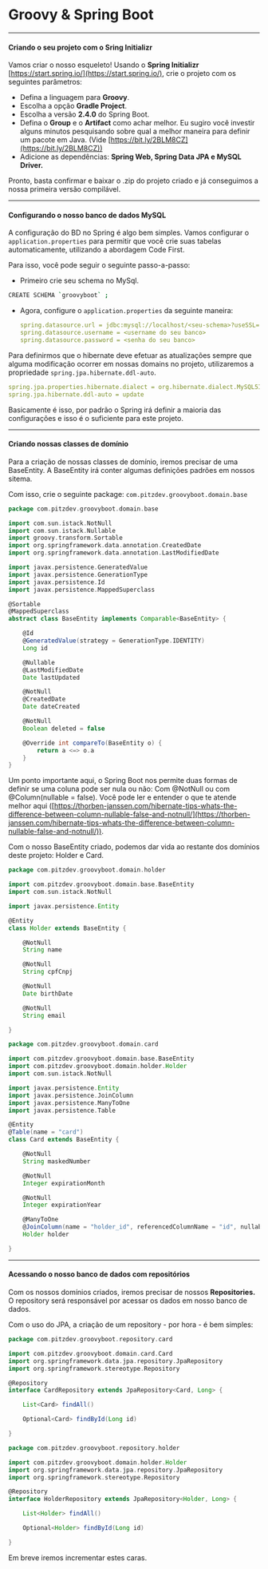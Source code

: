 # Groovy & Spring Boot

-----

#### Criando o seu projeto com o Sring Initializr

Vamos criar o nosso esqueleto! Usando o **Spring Initializr** [https://start.spring.io/](https://start.spring.io/), crie o projeto com os seguintes parâmetros:

- Defina a linguagem para **Groovy**.
- Escolha a opção **Gradle Project**.
- Escolha a versão **2.4.0** do Spring Boot.
- Defina o **Group** e o **Artifact** como achar melhor. Eu sugiro você investir alguns minutos pesquisando sobre qual a melhor maneira para definir um pacote em Java. (Vide [https://bit.ly/2BLM8CZ](https://bit.ly/2BLM8CZ))
- Adicione as dependências: **Spring Web, Spring Data JPA e MySQL Driver.**

Pronto, basta confirmar e baixar o .zip do projeto criado e já conseguimos a nossa primeira versão compilável.

-----

#### Configurando o nosso banco de dados MySQL

A configuração do BD no Spring é algo bem simples. Vamos configurar o `application.properties` para permitir que você crie suas tabelas automaticamente, utilizando a abordagem Code First. 

Para isso, você pode seguir o seguinte passo-a-passo:

- Primeiro crie seu schema no MySql.

```bash
CREATE SCHEMA `groovyboot` ;
```

- Agora, configure o `application.properties` da seguinte maneira:

    ```yaml
    spring.datasource.url = jdbc:mysql://localhost/<seu-schema>?useSSL=false&allowPublicKeyRetrieval=true
    spring.datasource.username = <username do seu banco>
    spring.datasource.password = <senha do seu banco>
    ```

Para definirmos que o hibernate deve efetuar as atualizações sempre que alguma modificação ocorrer em nossas domains no projeto, utilizaremos a propriedade `spring.jpa.hibernate.ddl-auto`.

```yaml
spring.jpa.properties.hibernate.dialect = org.hibernate.dialect.MySQL5InnoDBDialect
spring.jpa.hibernate.ddl-auto = update
```

Basicamente é isso, por padrão o Spring irá definir a maioria das configurações e isso é o suficiente para este projeto. 

-----

#### Criando nossas classes de domínio

Para a criação de nossas classes de domínio, iremos precisar de uma BaseEntity. A BaseEntity irá conter algumas definições padrões em nossos sitema.

Com isso, crie o seguinte package: `com.pitzdev.groovyboot.domain.base`

```groovy
package com.pitzdev.groovyboot.domain.base

import com.sun.istack.NotNull
import com.sun.istack.Nullable
import groovy.transform.Sortable
import org.springframework.data.annotation.CreatedDate
import org.springframework.data.annotation.LastModifiedDate

import javax.persistence.GeneratedValue
import javax.persistence.GenerationType
import javax.persistence.Id
import javax.persistence.MappedSuperclass

@Sortable
@MappedSuperclass
abstract class BaseEntity implements Comparable<BaseEntity> {

    @Id
    @GeneratedValue(strategy = GenerationType.IDENTITY)
    Long id

    @Nullable
    @LastModifiedDate
    Date lastUpdated

    @NotNull
    @CreatedDate
    Date dateCreated

    @NotNull
    Boolean deleted = false

    @Override int compareTo(BaseEntity o) {
        return a <=> o.a
    }
}
```

Um ponto importante aqui, o Spring Boot nos permite duas formas de definir se uma coluna pode ser nula ou não: Com @NotNull ou com @Column(nullable = false). Você pode ler e entender o que te atende melhor aqui ([https://thorben-janssen.com/hibernate-tips-whats-the-difference-between-column-nullable-false-and-notnull/](https://thorben-janssen.com/hibernate-tips-whats-the-difference-between-column-nullable-false-and-notnull/)).

Com o nosso BaseEntity criado, podemos dar vida ao restante dos domínios deste projeto: Holder e Card.

```groovy
package com.pitzdev.groovyboot.domain.holder

import com.pitzdev.groovyboot.domain.base.BaseEntity
import com.sun.istack.NotNull

import javax.persistence.Entity

@Entity
class Holder extends BaseEntity {

    @NotNull
    String name

    @NotNull
    String cpfCnpj

    @NotNull
    Date birthDate

    @NotNull
    String email

}
```

```groovy
package com.pitzdev.groovyboot.domain.card

import com.pitzdev.groovyboot.domain.base.BaseEntity
import com.pitzdev.groovyboot.domain.holder.Holder
import com.sun.istack.NotNull

import javax.persistence.Entity
import javax.persistence.JoinColumn
import javax.persistence.ManyToOne
import javax.persistence.Table

@Entity
@Table(name = "card")
class Card extends BaseEntity {

    @NotNull
    String maskedNumber

    @NotNull
    Integer expirationMonth

    @NotNull
    Integer expirationYear

    @ManyToOne
    @JoinColumn(name = "holder_id", referencedColumnName = "id", nullable = false)
    Holder holder

}
```
-----

#### Acessando o nosso banco de dados com repositórios

Com os nossos domínios criados, iremos precisar de nossos **Repositories.** O repository será responsável por acessar os dados em nosso banco de dados.

Com o uso do JPA, a criação de um repository - por hora - é bem simples: 

```groovy
package com.pitzdev.groovyboot.repository.card

import com.pitzdev.groovyboot.domain.card.Card
import org.springframework.data.jpa.repository.JpaRepository
import org.springframework.stereotype.Repository

@Repository
interface CardRepository extends JpaRepository<Card, Long> {

    List<Card> findAll()

    Optional<Card> findById(Long id)

}
```

```groovy
package com.pitzdev.groovyboot.repository.holder

import com.pitzdev.groovyboot.domain.holder.Holder
import org.springframework.data.jpa.repository.JpaRepository
import org.springframework.stereotype.Repository

@Repository
interface HolderRepository extends JpaRepository<Holder, Long> {

    List<Holder> findAll()

    Optional<Holder> findById(Long id)

}
```

Em breve iremos incrementar estes caras.

